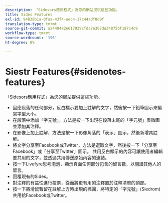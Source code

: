 ```yaml
---
description: 「Sidesors應用程式」為您的網站提供這些功能。
title: Sides Features
exl-id: 94830b1a-0faa-43f4-aec4-17c44adf0d0f
translation-type: tm+mt
source-git-commit: a2449482e617939cfda7e367da34875bf187c4c9
workflow-type: tm+mt
source-wordcount: '196'
ht-degree: 0%

---
```


# Siestr Features{#sidenotes-features}

「Sidesors應用程式」為您的網站提供這些功能。



* 回應段落的任何部分，反白標示要加上註解的文字，然後按一下鉛筆圖示來編寫字型大小。
* 在段落中添加「字元號」，方法是按一下出現在段落末尾的「字元號」表徵圖並添加其注釋。
* 在影像上加上註解，方法是按一下影像角落的「表示」圖示，然後新增其註解。
* 將文字分享至Facebook或Twitter，方法是選取文字，然後按一下「分享至Facebook」或「分享至Twitter」圖示。 共用反白顯示的內容可讓使用者編輯要共用的文字，並透過共用傳送原始內容的連結。
* 按一下Livefyre思考泡泡，顯示頁面任何部分包含的留言數，以閱讀其他人的留言。
* 回覆現有的Sides。
* 對注釋的有益性進行投票，從而將更有用的注釋置於注釋清單的頂部。
* 按一下將滑鼠暫留在註解上方時出現的橢圓，將特定的「字元號」(Siedrom)共用給Facebook或Twitter。
